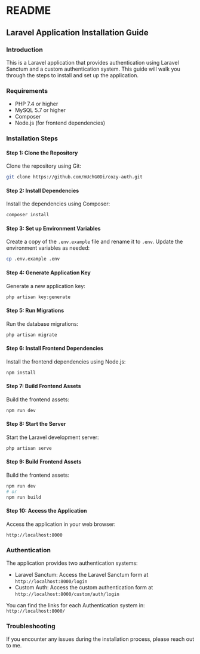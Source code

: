 

**README**
==========

**Laravel Application Installation Guide**
------------------------------------------

### Introduction

This is a Laravel application that provides authentication using Laravel Sanctum and a custom authentication system. This guide will walk you through the steps to install and set up the application.

### Requirements

* PHP 7.4 or higher
* MySQL 5.7 or higher
* Composer
* Node.js (for frontend dependencies)

### Installation Steps

#### Step 1: Clone the Repository

 Clone the repository using Git:
```bash
git clone https://github.com/mUchG0Di/cozy-auth.git
```
#### Step 2: Install Dependencies

 Install the dependencies using Composer:
```bash
composer install
```
#### Step 3: Set up Environment Variables

 Create a copy of the `.env.example` file and rename it to `.env`. Update the environment variables as needed:
```bash
cp .env.example .env
```
#### Step 4: Generate Application Key

 Generate a new application key:
```bash
php artisan key:generate
```
#### Step 5: Run Migrations

 Run the database migrations:
```bash
php artisan migrate
```
#### Step 6: Install Frontend Dependencies

 Install the frontend dependencies using Node.js:
```bash
npm install
```
#### Step 7: Build Frontend Assets

 Build the frontend assets:
```bash
npm run dev
```
#### Step 8: Start the Server

 Start the Laravel development server:
```bash
php artisan serve
```

#### Step 9: Build Frontend Assets

 Build the frontend assets:
```bash
npm run dev
# or
npm run build
```

#### Step 10: Access the Application

 Access the application in your web browser:
```
http://localhost:8000
```
### Authentication

The application provides two authentication systems:

* Laravel Sanctum: Access the Laravel Sanctum form at `http://localhost:8000/login`
* Custom Auth: Access the custom authentication form at `http://localhost:8000/custom/auth/login`

You can find the links for each Authentication system in: `http://localhost:8000/`

### Troubleshooting

If you encounter any issues during the installation process, please reach out to me.
